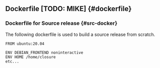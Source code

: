 ## Dockerfile [TODO: MIKE] {#dockerfile}

### Dockerfile for Source release {#src-docker}
The following dockerfile is used to build a source release from scratch.

```
FROM ubuntu:20.04

ENV DEBIAN_FRONTEND noninteractive
ENV HOME /home/closure
etc...
```